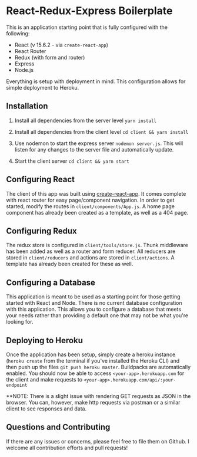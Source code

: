 # React-Redux-Express Boilerplate

This is an application starting point that is fully configured with the following:

* React (v 15.6.2 - via `create-react-app`)
* React Router
* Redux (with form and router)
* Express
* Node.js 

Everything is setup with deployment in mind. This configuration allows for simple deployment to Heroku.

## Installation 

1. Install all dependencies from the server level `yarn install`

2. Install all dependencies from the client level `cd client && yarn install`

3. Use nodemon to start the express server `nodemon server.js`. This will listen for any changes to the server file and automatically update. 

4. Start the client server `cd client && yarn start`

## Configuring React
The client of this app was built using [create-react-app](https://github.com/facebook/create-react-app). It comes complete with react router for easy page/component navigation. In order to get started, modify the routes in `client/components/App.js`. A home page component has already been created as a template, as well as a 404 page. 

## Configuring Redux
The redux store is configured in `client/tools/store.js`. Thunk middleware has been added as well as a router and form reducer. All reducers are stored in `client/reducers` and actions are stored in `client/actions`. A template has already been created for these as well. 

## Configuring a Database
This application is meant to be used as a starting point for those getting started with React and Node. There is no current database configuration with this application. This allows you to configure a database that meets your needs rather than providing a default one that may not be what you're looking for.

## Deploying to Heroku
Once the application has been setup, simply create a heroku instance (`heroku create` from the terminal if you've installed the Heroku CLI) and then push up the files `git push heroku master`. Buildpacks are automatically enabled. You should now be able to access `<your-app>.herokuapp.com` for the client and make requests to `<your-app>.herokuapp.com/api/:your-endpoint`

**NOTE: There is a slight issue with rendering GET requests as JSON in the browser. You can, however, make http requests via postman or a similar client to see responses and data. 

## Questions and Contributing
If there are any issues or concerns, please feel free to file them on Github. I welcome all contribution efforts and pull requests! 
